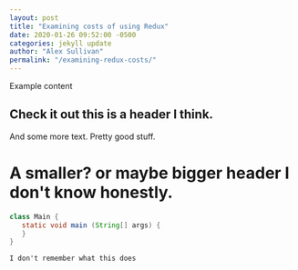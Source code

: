 ```yaml
---
layout: post
title: "Examining costs of using Redux"
date: 2020-01-26 09:52:00 -0500
categories: jekyll update
author: "Alex Sullivan"
permalink: "/examining-redux-costs/"
---
```


Example content


## Check it out this is a header I think.

And some more text. Pretty good stuff.

# A smaller? or maybe bigger header I don't know honestly.

```java
class Main {
   static void main (String[] args) {
   }
}
```

`I don't remember what this does`

